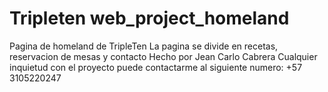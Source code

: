 # Tripleten web_project_homeland
Pagina de homeland de TripleTen
La pagina se divide en recetas, reservacion de mesas y contacto
Hecho por Jean Carlo Cabrera 
Cualquier inquietud con el proyecto puede contactarme al siguiente numero: +57 3105220247